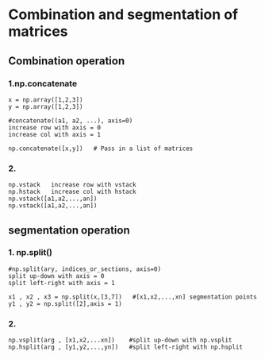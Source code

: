 # Combination and segmentation of matrices

## Combination operation
### 1.np.concatenate
    x = np.array([1,2,3])
    y = np.array([1,2,3])
    
    #concatenate((a1, a2, ...), axis=0)
    increase row with axis = 0
    increase col with axis = 1
    
    np.concatenate([x,y])   # Pass in a list of matrices

### 2.
    np.vstack   increase row with vstack
    np.hstack   increase col with hstack
    np.vstack([a1,a2,...,an])
    np.vstack([a1,a2,...,an])
    
## segmentation operation
### 1. np.split()
      
    #np.split(ary, indices_or_sections, axis=0)
    split up-down with axis = 0
    split left-right with axis = 1

    x1 , x2 , x3 = np.split(x,[3,7])   #[x1,x2,...,xn] segmentation points
    y1 , y2 = np.split([2],axis = 1)
       

### 2.
    
    np.vsplit(arg , [x1,x2,...xn])    #split up-down with np.vsplit
    np.hsplit(arg , [y1,y2,...,yn])   #split left-right with np.hsplit
    
    
    
    
    
       
    
    
